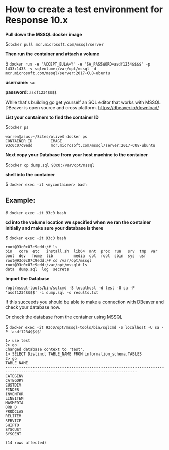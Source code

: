 # How to create a test environment for Response 10.x
**Pull down the MSSQL docker image**

$`docker pull mcr.microsoft.com/mssql/server`

**Then run the container and attach a volume**

$ `docker run -e 'ACCEPT_EULA=Y' -e 'SA_PASSWORD=asdf1234$$$$' -p 1433:1433 -v sqlvolume:/var/opt/mssql -d mcr.microsoft.com/mssql/server:2017-CU8-ubuntu`

**username:** `sa`

**password:** `asdf1234$$$$`

While that's building go get yourself an SQL editor that works with MSSQL DBeaver is open source and cross platform. 
https://dbeaver.io/download/

**List your containers to find the container ID**

$`docker ps`

    warren@asus:~/Sites/olive$ docker ps
    CONTAINER ID        IMAGE
    93c0c07c9edd        mcr.microsoft.com/mssql/server:2017-CU8-ubuntu

**Next copy your Database from your host machine to the container**

$`docker cp dump.sql 93c0:/var/opt/mssql`

**shell into the container**

$ `docker exec -it <mycontainer> bash`

## Example:

$ `docker exec -it 93c0 bash`

**cd into the volume location we specified when we ran the container initially and make sure your database is there**

$ `docker exec -it 93c0 bash`

    root@93c0c07c9edd:/# ls
    bin   core  etc   install.sh  lib64  mnt  proc  run   srv  tmp  var
    boot  dev   home  lib         media  opt  root  sbin  sys  usr
    root@93c0c07c9edd:/# cd /var/opt/mssql
    root@93c0c07c9edd:/var/opt/mssql# ls
    data  dump.sql  log  secrets

**Import the Database**

    /opt/mssql-tools/bin/sqlcmd -S localhost -d test -U sa -P 'asdf1234$$$$' -i dump.sql -o results.txt

If this succeeds you should be able to make a connection with DBeaver and check your database now.

Or check the database from the container using MSSQL

$ `docker exec -it 93c0/opt/mssql-tools/bin/sqlcmd -S localhost -U sa -P 'asdf1234$$$$'`

    1> use test
    2> go
    Changed database context to 'test'.
    1> SELECT Distinct TABLE_NAME FROM information_schema.TABLES
    2> go
    TABLE_NAME                                                                                                                      
    --------------------------------------------------------------------------------------------------------------------------------
    CATEGINV                                                                                                                        
    CATEGORY                                                                                                                        
    CUSTDIV                                                                                                                         
    FINDER                                                                                                                          
    INVENTOR                                                                                                                        
    LINEITEM                                                                                                                        
    MASMEDIA                                                                                                                        
    ORD_D                                                                                                                           
    PRODCLAS                                                                                                                        
    RELITEM                                                                                                                         
    SERVICE                                                                                                                         
    SHIPTO                                                                                                                          
    SYSCUST                                                                                                                         
    SYSOENT                                                                                                                         
    
    (14 rows affected)



